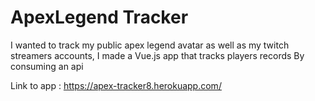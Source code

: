 # ApexLegend Tracker

I wanted to track my public apex legend avatar as well as my twitch streamers accounts, I made a Vue.js app that tracks players records 
By consuming an api

Link to app : https://apex-tracker8.herokuapp.com/
